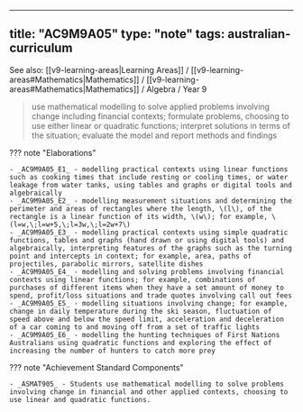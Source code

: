 
---
title: "AC9M9A05"
type: "note"
tags: australian-curriculum
---

See also: [[v9-learning-areas|Learning Areas]] / [[v9-learning-areas#Mathematics|Mathematics]] / [[v9-learning-areas#Mathematics|Mathematics]] / Algebra / Year 9

> use mathematical modelling to solve applied problems involving change including financial contexts; formulate problems, choosing to use either linear or quadratic functions; interpret solutions in terms of the situation; evaluate the model and report methods and findings

??? note "Elaborations"

	- _AC9M9A05_E1_ - modelling practical contexts using linear functions such as cooking times that include resting or cooling times, or water leakage from water tanks, using tables and graphs or digital tools and algebraically
	- _AC9M9A05_E2_ - modelling measurement situations and determining the perimeter and areas of rectangles where the length, \(l\), of the rectangle is a linear function of its width, \(w\); for example, \(l=w,\;l=w+5,\;l=3w,\;l=2w+7\)
	- _AC9M9A05_E3_ - modelling practical contexts using simple quadratic functions, tables and graphs (hand drawn or using digital tools) and algebraically, interpreting features of the graphs such as the turning point and intercepts in context; for example, area, paths of projectiles, parabolic mirrors, satellite dishes
	- _AC9M9A05_E4_ - modelling and solving problems involving financial contexts using linear functions; for example, combinations of purchases of different items when they have a set amount of money to spend, profit/loss situations and trade quotes involving call out fees
	- _AC9M9A05_E5_ - modelling situations involving change; for example, change in daily temperature during the ski season, fluctuation of speed above and below the speed limit, acceleration and deceleration of a car coming to and moving off from a set of traffic lights
	- _AC9M9A05_E6_ - modelling the hunting techniques of First Nations Australians using quadratic functions and exploring the effect of increasing the number of hunters to catch more prey
??? note "Achievement Standard Components"

	- _ASMAT905_ - Students use mathematical modelling to solve problems involving change in financial and other applied contexts, choosing to use linear and quadratic functions.

[//begin]: # "Autogenerated link references for markdown compatibility"
[v9-learning-areas]: ..%2Fv9-learning-areas "Learning Areas"
[//end]: # "Autogenerated link references" 
